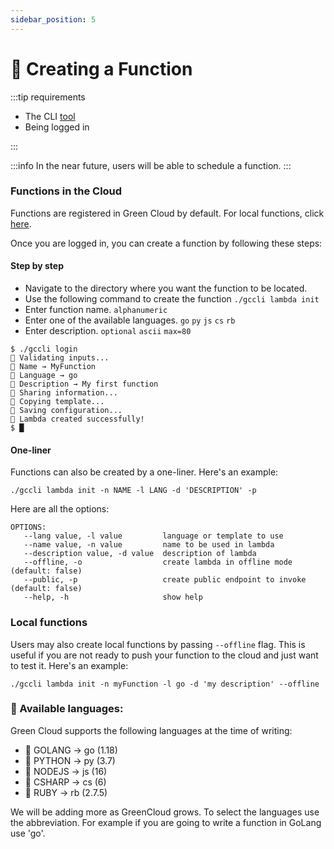 ```yaml
---
sidebar_position: 5
---
```


# 🌱 Creating a Function

:::tip requirements

-   The CLI [tool](Installing%20the%20CLI)
-   Being logged in

:::

:::info
In the near future, users will be able to schedule a function.
:::

### Functions in the Cloud

Functions are registered in Green Cloud by default. For local functions, click [here](#local-functions).

Once you are logged in, you can create a function by following these steps:

#### Step by step

-   Navigate to the directory where you want the function to be located.
-   Use the following command to create the function `./gccli lambda init`
-   Enter function name. `alphanumeric`
-   Enter one of the available languages. `go` `py` `js` `cs` `rb`
-   Enter description. `optional` `ascii` `max=80`

<cliWindow>

```text {1,3,4,5}
$ ./gccli login
👷 Validating inputs...
🥼 Name → MyFunction
🔖 Language → go
👔 Description → My first function
📡 Sharing information...
📄 Copying template...
📝 Saving configuration...
🌱 Lambda created successfully!
$ █
```

</cliWindow>

#### One-liner

Functions can also be created by a one-liner. Here's an example:

```
./gccli lambda init -n NAME -l LANG -d 'DESCRIPTION' -p
```

Here are all the options:

```
OPTIONS:
   --lang value, -l value         language or template to use
   --name value, -n value         name to be used in lambda
   --description value, -d value  description of lambda
   --offline, -o                  create lambda in offline mode (default: false)
   --public, -p                   create public endpoint to invoke (default: false)
   --help, -h                     show help
```

### Local functions

Users may also create local functions by passing `--offline` flag. This is useful if you are not ready to push your function to the cloud and just want to test it. Here's an example:

```
./gccli lambda init -n myFunction -l go -d 'my description' --offline
```

### 🔖 Available languages:

Green Cloud supports the following languages at the time of writing:

-   🔆 GOLANG → go (1.18)
-   🔆 PYTHON → py (3.7)
-   🔆 NODEJS → js (16)
-   🔆 CSHARP → cs (6)
-   🔆 RUBY → rb (2.7.5)

We will be adding more as GreenCloud grows. To select the languages use the abbreviation. For example if you are going to write a function in GoLang use 'go'.
